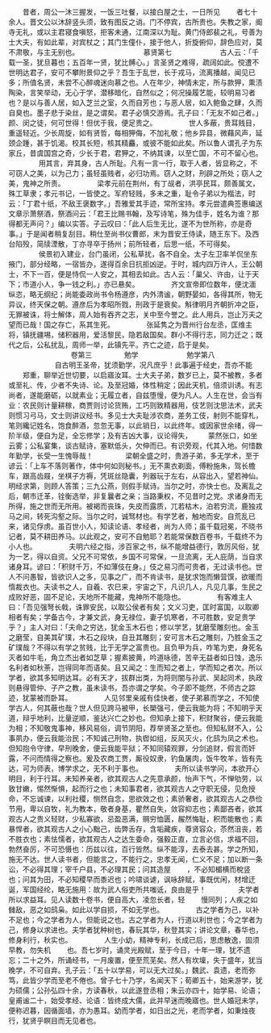 <!-- { "loadSidebar": true } -->
　　昔者，周公一沐三握发，一饭三吐餐，以接白屋之士，一日所见
　　者七十余人。晋文公以沐辞竖头须，致有图反之诮。门不停宾，古所贵也。失教之家，阍寺无礼，或以主君寝食嗔怒，拒客未通，江南深以为耻。黄门侍郎裴之礼，号善为士大夫，有如此辈，对宾杖之；其门生僮仆，接于他人，折旋俯仰，辞色应对，莫不肃敬，与主无别也。
　　
　　
　　
　　慕贤第七
　　
　　
　　古人云：「千载一圣，犹旦暮也；五百年一贤，犹比髆心。」言圣贤之难得，疏阔如此。傥遭不世明达君子，安可不攀附景仰之乎？吾生于乱世，长于戎马，流离播越，闻见已多；所值名贤，未尝不心醉魂迷向慕之也。人在年少，神情未定，所与款狎，熏渍陶染，言笑举动，无心于学，潜移暗化，自然似之；何况操履艺能，较明易习者也？是以与善人居，如入芝兰之室，久而自芳也；与恶人居，如入鲍鱼之肆，久而自臭也。墨子悲于染丝，是之谓矣。君子必慎交游焉。孔子曰：「无友不如己者。」颜、闵之徒，何可世得！但优于我，便足贵之。
　　
　　世人多蔽，贵耳贱目，重遥轻近。少长周旋，如有贤哲，每相狎侮，不加礼敬；他乡异县，微藉风声，延颈企踵，甚于饥渴。校其长短，核其精麤，或彼不能如此矣。所以鲁人谓孔子为东家丘，昔虞国宫之奇，少长于君，君狎之，不纳其谏，以至亡国，不可不留心也。
　　
　　用其言，弃其身，古人所耻。凡有一言一行，取于人者，皆显称之，不可窃人之美，以为己力；虽轻虽贱者，必归功焉。窃人之财，刑辟之所处；窃人之美，鬼神之所责。
　　
　　梁孝元前在荆州，有丁觇者，洪亭民耳，颇善属文，殊工草隶；孝元书记，一皆使之。军府轻贱，多未之重，耻令子弟以为楷法，时云：「丁君十纸，不敌王褒数字。」吾雅爱其手迹，常所宝持。孝元尝遣典签惠编送文章示萧祭酒，祭酒问云：「君王比赐书翰，及写诗笔，殊为佳手，姓名为谁？那得都无声问？」编以实答。子云叹曰：「此人后生无比，遂不为世所称，亦是奇事。」于是闻者稍复刮目。稍仕至尚书仪曹郎，末为晋安王侍读，随王东下。及西台陷殁，简牍湮散，丁亦寻卒于扬州；前所轻者，后思一纸，不可得矣。
　　
　　侯景初入建业，台门虽闭，公私草扰，各不自全。太子左卫率羊侃坐东掖门，部分经略，一宿皆办，遂得百余日抗拒凶逆。于时，城内四万许人，王公朝士，不下一百，便是恃侃一人安之，其相去如此。古人云：「巢父、许由，让于天下；市道小人，争一钱之利。」亦已悬矣。
　　
　　齐文宣帝即位数年，便沈湎纵恣，略无纲纪；尚能委政尚书令杨遵彦，内外清谧，朝野晏如，各得其所，物无异议，终天保之朝。遵彦后为孝昭所戮，刑政于是衰矣。斛律明月齐朝折冲之臣，无罪被诛，将士解体，周人始有吞齐之志，关中至今誉之。此人用兵，岂止万夫之望而已哉！国之存亡，系其生死。
　　
　　张延隽之为晋州行台左丞，匡维主将，镇抚疆埸，储积器用，爱活黎民，隐若敌国矣。群小不得行志，同力迁之；既代之后，公私扰乱，周师一举，此镇先平。齐亡之迹，启于是矣。
　　
　　
　　
　　卷第三
　　
　　勉学
　　
　　
　　勉学第八
　　
　　
　　自古明王圣帝，犹须勤学，况凡庶乎！此事遍于经史，吾亦不能
　　郑重，聊举近世切要，以启寤汝耳。士大夫子弟，数岁已上，莫不被教，多者或至礼、传，少者不失诗、论。及至冠婚，体性稍定；因此天机，倍须训诱。有志尚者，遂能磨砺，以就素业；无履立者，自兹堕慢，便为凡人。人生在世，会当有业：农民则计量耕稼，商贾则讨论货贿，工巧则致精器用，伎艺则沈思法术，武夫则惯习弓马，文士则讲议经书。多见士大夫耻涉农商，差务工伎，射则不能穿札，笔则纔记姓名，饱食醉酒，忽忽无事，以此销日，以此终年。或因家世余绪，得一阶半级，便自为足，全忘修学；及有吉凶大事，议论得失，
　　蒙然张口，如坐云雾；公私宴集，谈古赋诗，塞默低头，欠伸而已。有识旁观，代其入地。何惜数年勤学，长受一生愧辱哉！
　　
　　梁朝全盛之时，贵游子弟，多无学术，至于谚云：「上车不落则著作，体中何如则秘书。」无不熏衣剃面，傅粉施朱，驾长檐车，跟高齿屐，坐棋子方褥，凭斑丝隐囊，列器玩于左右，从容出入，望若神仙。明经求第，则顾人答策；三九公燕，则假手赋诗。当尔之时，亦快士也。及离乱之后，朝市迁革，铨衡选举，非复曩者之亲；当路秉权，不见昔时之党。求诸身而无所得，施之世而无所用。被褐而丧珠，失皮而露质，兀若枯木，泊若穷流，鹿独戎马之间，转死沟壑之际。当尔之时，诚驽材也。有学艺者，触地而安。自荒乱已来，诸见俘虏。虽百世小人，知读论语、孝经者，尚为人师；虽千载冠冕，不晓书记者，莫不耕田养马。以此观之，安可不自勉耶？若能常保数百卷书，千载终不为小人也。
　　
　　夫明六经之指，涉百家之书，纵不能增益德行，敦厉风俗，犹为一艺，得以自资。父兄不可常依，乡国不可常保，一旦流离，无人庇荫，当自求诸身耳。谚曰：「积财千万，不如薄伎在身。」伎之易习而可贵者，无过读书也。世人不问愚智，皆欲识人之多，见事之广，而不肯读书，是犹求饱而懒营馔，欲暖而惰裁衣也。夫读书之人，自羲、农巳来，宇宙之下，凡识几人，凡见几事，生民之成败好恶，固不足论，天地所不能藏，鬼神所不能隐也。
　　
　　有客难主人曰：「吾见强弩长戟，诛罪安民，以取公侯者有矣；文义习吏，匡时富国，以取卿相者有矣；学备古今，才兼文武，身无禄位，妻子饥寒者，不可胜数，安足贵学乎？」主人对曰：「夫命之穷达，犹金玉木石也；修以学艺，犹磨莹雕刻也。金玉之磨莹，自美其矿璞，木石之段块，自丑其雕刻；安可言木石之雕刻，乃胜金玉之矿璞哉？不得以有学之贫贱，比于无学之富贵也。且负甲为兵，咋笔为吏，身死名灭者如牛毛，角立杰出者如芝草；握素披黄，吟道咏德，苦辛无益者如日蚀，逸乐名利者如秋荼，岂得同年而语矣。且又闻之：生而知之者上，学而知之者次。所以学者，欲其多知明达耳。必有天才，拔群出类，为将则闇与孙武、吴起同术，执政则悬得管仲、子产之教，虽未读书，吾亦谓之学矣。今子即不能然，不师古之踪迹，犹蒙被而卧耳。
　　
　　人见邻里亲戚有佳快者，使子弟慕而学之，不知使学古人，何其蔽也哉？世人但见跨马被甲，长槊强弓，便云我能为将；不知明乎天道，辩乎地利，比量逆顺，鉴达兴亡之妙也。但知承上接下，积财聚谷，便云我能为相；不知敬鬼事神，移风易俗，调节阴阳，荐举贤圣之至也。但知私财不入，公事夙办，便云我能治民；不知诚己刑物，执辔如组，反风灭火，化鸱为凤之术也。但知抱令守律，早刑晚舍，便云我能平狱；不知同辕观罪，分剑追财，假言而奸露，不问而情得之察也。爰及农商工贾，厮役奴隶，钓鱼屠肉，饭牛牧羊，皆有先达，可为师表，博学求之，无不利于事也。
　　
　　夫所以读书学问，本欲开心明目，利于行耳。未知养亲者，欲其观古人之先意承颜，怡声下气，不惮劬劳，以致甘嫩，惕然惭惧，起而行之也；未知事君者，欲其观古人之守职无侵，见危授命，不忘诚谏，以利社稷，恻然自念，思欲效之也；素骄奢者，欲其观古人之恭俭节用，卑以自牧，礼为教本，敬者身基，瞿然自失，敛容抑志也；素鄙吝者，欲其观古人之贵义轻财，少私寡欲，忌盈恶满，赒穷恤匮，赧然悔耻，积而能散也；素暴悍者，欲其观古人之小心黜己，齿弊舌存，含垢藏疾，尊贤容众，苶然沮丧，若不胜衣也；素怯懦者，欲其观古人之达生委命，强毅正直，立言必信，求福不回，勃然奋厉，不可恐慑也：历兹以往，百行皆然。纵不能淳，去泰去甚。学之所知，施无不达。世人读书者，但能言之，不能行之，忠孝无闻，仁义不足；加以断一条讼，不必得其理；宰千户县，不必理其民；问其造屋
　　，不必知楣横而梲竖也；问其为田，不必知稷早而黍迟也；吟啸谈谑，讽咏辞赋，事既优闲，材增迂诞，军国经纶，略无施用：故为武人俗吏所共嗤诋，良由是乎！
　　
　　夫学者所以求益耳。见人读数十卷书，便自高大，凌忽长者，轻
　　慢同列；人疾之如雠敌，恶之如鸱枭。如此以学自损，不如无学也。
　　
　　古之学者为己，以补不足也；今之学者为人，但能说之也。古之学者为人，行道以利世也；今之学者为己，修身以求进也。夫学者犹种树也，春玩其华，秋登其实；讲论文章，春华也，修身利行，秋实也。
　　
　　人生小幼，精神专利，长成已后，思虑散逸，固须早教，勿失机
　　也。吾七岁时，诵灵光殿赋，至于今日，十年一理，犹不遗忘；二十之外，所诵经书，一月废置，便至荒芜矣。然人有坎壈，失于盛年，犹当晚学，不可自弃。孔子云：「五十以学易，可以无大过矣。」魏武、袁遗，老而弥笃，此皆少学而至老不倦也。曾子七十乃学，名闻天下；荀卿五十，始来游学，犹为硕儒；公孙弘四十余，方读春秋，以此遂登丞相；朱云亦四十，始学易、论语；皇甫谧二十，始受孝经、论语：皆终成大儒，此并早迷而晚寤也。世人婚冠未学，便称迟暮，因循面墙，亦为愚耳。幼而学者，如日出之光，老而学者，如秉烛夜行，犹贤乎瞑目而无见者也。
　　
